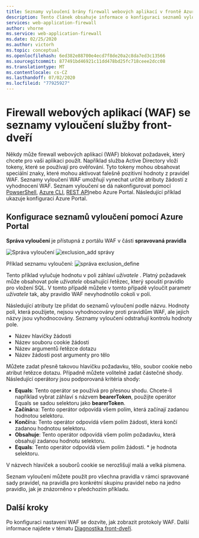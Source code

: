 ```yaml
---
title: Seznamy vyloučení brány firewall webových aplikací v frontě Azure – Azure Portal
description: Tento článek obsahuje informace o konfiguraci seznamů vyloučení v Azure předem s Azure Portal.
services: web-application-firewall
author: vhorne
ms.service: web-application-firewall
ms.date: 02/25/2020
ms.author: victorh
ms.topic: conceptual
ms.openlocfilehash: 6ed382e88700e4ecd7f8de20a2c8da7ed3c13566
ms.sourcegitcommit: 877491bd46921c11dd478bd25fc718ceee2dcc08
ms.translationtype: MT
ms.contentlocale: cs-CZ
ms.lasthandoff: 07/02/2020
ms.locfileid: "77925927"
---
```

# <a name="web-application-firewall-waf-with-front-door-service-exclusion-lists"></a>Firewall webových aplikací (WAF) se seznamy vyloučení služby front-dveří 

Někdy může firewall webových aplikací (WAF) blokovat požadavek, který chcete pro vaši aplikaci použít. Například služba Active Directory vloží tokeny, které se používají pro ověřování. Tyto tokeny mohou obsahovat speciální znaky, které mohou aktivovat falešně pozitivní hodnoty z pravidel WAF. Seznamy vyloučení WAF umožňují vynechat určité atributy žádostí z vyhodnocení WAF.  Seznam vyloučení se dá nakonfigurovat pomocí [PowserShell](https://docs.microsoft.com/powershell/module/az.frontdoor/New-AzFrontDoorWafManagedRuleExclusionObject?view=azps-3.5.0), [Azure CLI](https://docs.microsoft.com/cli/azure/ext/front-door/network/front-door/waf-policy/managed-rules/exclusion?view=azure-cli-latest#ext-front-door-az-network-front-door-waf-policy-managed-rules-exclusion-add), [REST API](https://docs.microsoft.com/rest/api/frontdoorservice/webapplicationfirewall/policies/createorupdate)nebo Azure Portal. Následující příklad ukazuje konfiguraci Azure Portal. 
## <a name="configure-exclusion-lists-using-the-azure-portal"></a>Konfigurace seznamů vyloučení pomocí Azure Portal
**Správa vyloučení** je přístupná z portálu WAF v části **spravovaná pravidla**

![Správa vyloučení ](../media/waf-front-door-exclusion/exclusion1.png)
 ![ exclusion_add správy](../media/waf-front-door-exclusion/exclusion2.png)

 Příklad seznamu vyloučení: ![ správa exclusion_define](../media/waf-front-door-exclusion/exclusion3.png)

Tento příklad vylučuje hodnotu v poli záhlaví *uživatele* . Platný požadavek může obsahovat pole *uživatele* obsahující řetězec, který spouští pravidlo pro vložení SQL. V tomto případě můžete v tomto případě vyloučit parametr *uživatele* tak, aby pravidlo WAF nevyhodnotilo cokoli v poli.

Následující atributy lze přidat do seznamů vyloučení podle názvu. Hodnoty polí, která použijete, nejsou vyhodnocovány proti pravidlům WAF, ale jejich názvy jsou vyhodnocovány. Seznamy vyloučení odstraňují kontrolu hodnoty pole.

* Název hlavičky žádosti
* Název souboru cookie žádosti
* Název argumentů řetězce dotazu
* Název žádosti post argumenty pro tělo

Můžete zadat přesně takovou hlavičku požadavku, tělo, soubor cookie nebo atribut řetězce dotazu.  Případně můžete volitelně zadat částečné shody. Následující operátory jsou podporovaná kritéria shody:

- **Equals**: Tento operátor se používá pro přesnou shodu. Chcete-li například vybrat záhlaví s názvem **bearerToken**, použijte operátor Equals se sadou selektoru jako **bearerToken**.
- **Začíná**na: Tento operátor odpovídá všem polím, která začínají zadanou hodnotou selektoru.
- **Končí**na: Tento operátor odpovídá všem polím žádosti, která končí zadanou hodnotou selektoru.
- **Obsahuje**: Tento operátor odpovídá všem polím požadavku, která obsahují zadanou hodnotu selektoru.
- **Equals**: Tento operátor odpovídá všem polím žádosti. * je hodnota selektoru.

V názvech hlaviček a souborů cookie se nerozlišují malá a velká písmena.

Seznam vyloučení můžete použít pro všechna pravidla v rámci spravované sady pravidel, na pravidla pro konkrétní skupinu pravidel nebo na jedno pravidlo, jak je znázorněno v předchozím příkladu. 

## <a name="next-steps"></a>Další kroky

Po konfiguraci nastavení WAF se dozvíte, jak zobrazit protokoly WAF. Další informace najdete v tématu [Diagnostika front-dveří](../afds/waf-front-door-monitor.md).
